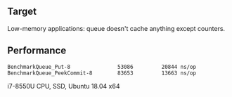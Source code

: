 ## Target

Low-memory applications: queue doesn't cache anything except counters.

## Performance

    BenchmarkQueue_Put-8          	   53086	     20844 ns/op
    BenchmarkQueue_PeekCommit-8   	   83653	     13663 ns/op

i7-8550U CPU, SSD, Ubuntu 18.04 x64